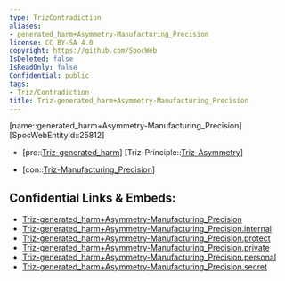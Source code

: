 ```yaml
---
type: TrizContradiction
aliases:
- generated_harm+Asymmetry-Manufacturing_Precision
license: CC BY-SA 4.0
copyright: https://github.com/SpocWeb
IsDeleted: false
IsReadOnly: false
Confidential: public
tags: 
- Triz/Contradiction
title: Triz-generated_harm+Asymmetry-Manufacturing_Precision
---
```

[name::generated_harm+Asymmetry-Manufacturing_Precision]
[SpocWebEntityId::25812]
+ [pro::[Triz-generated_harm](tech/Triz/Parameter/Triz-generated_harm.md)]
[Triz-Principle::[Triz-Asymmetry](tech/Triz/Principle/Triz-Asymmetry.md)]
- [con::[Triz-Manufacturing_Precision](tech/Triz/Parameter/Triz-Manufacturing_Precision.md)]



## Confidential Links & Embeds: 
- [Triz-generated_harm+Asymmetry-Manufacturing_Precision](../../../../_public/tech/Triz/Contradict/Triz-generated_harm+Asymmetry-Manufacturing_Precision.md) 
- [Triz-generated_harm+Asymmetry-Manufacturing_Precision.internal](../../../../_internal/tech/Triz/Contradict/Triz-generated_harm+Asymmetry-Manufacturing_Precision.internal.md) 
- [Triz-generated_harm+Asymmetry-Manufacturing_Precision.protect](../../../../_protect/tech/Triz/Contradict/Triz-generated_harm+Asymmetry-Manufacturing_Precision.protect.md) 
- [Triz-generated_harm+Asymmetry-Manufacturing_Precision.private](../../../../_private/tech/Triz/Contradict/Triz-generated_harm+Asymmetry-Manufacturing_Precision.private.md) 
- [Triz-generated_harm+Asymmetry-Manufacturing_Precision.personal](../../../../_personal/tech/Triz/Contradict/Triz-generated_harm+Asymmetry-Manufacturing_Precision.personal.md) 
- [Triz-generated_harm+Asymmetry-Manufacturing_Precision.secret](../../../../_secret/tech/Triz/Contradict/Triz-generated_harm+Asymmetry-Manufacturing_Precision.secret.md) 
